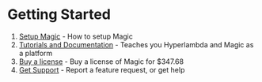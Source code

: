 
# Getting Started

1. [Setup Magic](/tutorials/getting-started) - How to setup Magic
2. [Tutorials and Documentation](/documentation) - Teaches you Hyperlambda and Magic as a platform
3. [Buy a license](https://servergardens.com/buy/) - Buy a license of Magic for $347.68
4. [Get Support](https://github.com/polterguy/magic/issues) - Report a feature request, or get help
